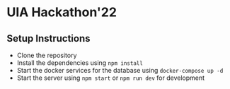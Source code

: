 # UIA Hackathon'22

## Setup Instructions
- Clone the repository
- Install the dependencies using `npm install`
- Start the docker services for the database using `docker-compose up -d`
- Start the server using `npm start` or `npm run dev` for development